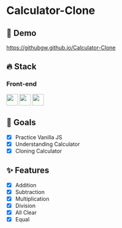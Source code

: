 # Calculator-Clone

## 🔗 Demo
https://githubgw.github.io/Calculator-Clone

## 🔥 Stack
### Front-end
<img height="30" src="https://img.shields.io/badge/HTML5-E34F26?style=for-the-badge&logo=HTML5&logoColor=white" /> <img height="30" src="https://img.shields.io/badge/CSS3-1572B6?style=for-the-badge&logo=CSS3&logoColor=white"/> 
<img height="30" src="https://img.shields.io/badge/Javascript-black?style=for-the-badge&logo=Javascript&logoColor=F7DF1E"/>

## 🌈 Goals
- [x] Practice Vanilla JS
- [x] Understanding Calculator
- [x] Cloning Calculator

## ✨ Features
- [x] Addition
- [x] Subtraction
- [x] Multiplication
- [x] Division
- [x] All Clear
- [x] Equal
